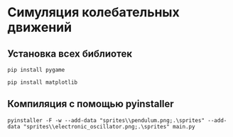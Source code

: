 # Симуляция колебательных движений

## Установка всех библиотек
`pip install pygame`

`pip install matplotlib`

## Компиляция с помощью pyinstaller
`pyinstaller -F -w --add-data "sprites\\pendulum.png;.\sprites" --add-data "sprites\\electronic_oscillator.png;.\sprites" main.py`
